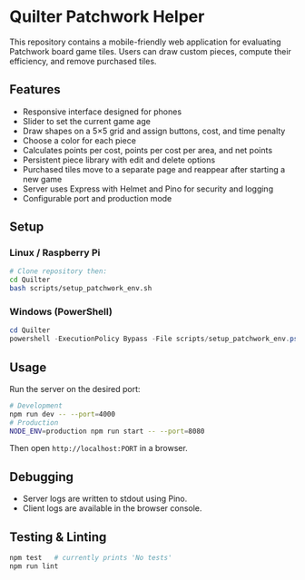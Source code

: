 # Quilter Patchwork Helper

This repository contains a mobile-friendly web application for evaluating Patchwork board game tiles. Users can draw custom pieces, compute their efficiency, and remove purchased tiles.

## Features
- Responsive interface designed for phones
- Slider to set the current game age
- Draw shapes on a 5×5 grid and assign buttons, cost, and time penalty
- Choose a color for each piece
- Calculates points per cost, points per cost per area, and net points
- Persistent piece library with edit and delete options
- Purchased tiles move to a separate page and reappear after starting a new game
- Server uses Express with Helmet and Pino for security and logging
- Configurable port and production mode

## Setup
### Linux / Raspberry Pi
```bash
# Clone repository then:
cd Quilter
bash scripts/setup_patchwork_env.sh
```

### Windows (PowerShell)
```powershell
cd Quilter
powershell -ExecutionPolicy Bypass -File scripts/setup_patchwork_env.ps1
```

## Usage
Run the server on the desired port:
```bash
# Development
npm run dev -- --port=4000
# Production
NODE_ENV=production npm run start -- --port=8080
```
Then open `http://localhost:PORT` in a browser.

## Debugging
- Server logs are written to stdout using Pino.
- Client logs are available in the browser console.

## Testing & Linting
```bash
npm test   # currently prints 'No tests'
npm run lint
```
